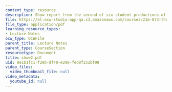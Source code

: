 ```yaml
---
content_type: resource
description: Show report from the second of six student productions of subUrbia.
file: https://ol-ocw-studio-app-qa.s3.amazonaws.com/courses/21m-873-theater-arts-topics-suburbia-january-iap-2008/8e1b1fc1f29bdf40e298fed8f252bf98_show2.pdf
file_type: application/pdf
learning_resource_types:
- Lecture Notes
ocw_type: OCWFile
parent_title: Lecture Notes
parent_type: CourseSection
resourcetype: Document
title: show2.pdf
uid: 8e1b1fc1-f29b-df40-e298-fed8f252bf98
video_files:
  video_thumbnail_file: null
video_metadata:
  youtube_id: null
---
```

